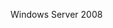 <Token xmlns:xlink="http://www.w3.org/1999/xlink">Windows Server 2008</Token>

<!--HONumber=May16_HO1-->


